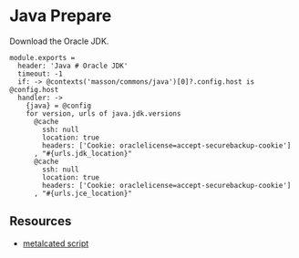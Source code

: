 
# Java Prepare

Download the Oracle JDK.

    module.exports =
      header: 'Java # Oracle JDK'
      timeout: -1
      if: -> @contexts('masson/commons/java')[0]?.config.host is @config.host
      handler: ->
        {java} = @config
        for version, urls of java.jdk.versions
          @cache
            ssh: null
            location: true
            headers: ['Cookie: oraclelicense=accept-securebackup-cookie']
          , "#{urls.jdk_location}"
          @cache
            ssh: null
            location: true
            headers: ['Cookie: oraclelicense=accept-securebackup-cookie']
          , "#{urls.jce_location}"

## Resources

*   [metalcated script](https://github.com/metalcated/Scripts/blob/master/install_java.sh)
